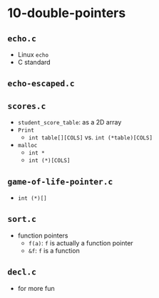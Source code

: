 # 10-double-pointers

## `echo.c`

- Linux `echo`
- C standard

## `echo-escaped.c`

## `scores.c`

- `student_score_table`: as a 2D array
- `Print`
  - `int table[][COLS]` vs. `int (*table)[COLS]`
- `malloc`
  - `int *`
  - `int (*)[COLS]`

## `game-of-life-pointer.c`

- `int (*)[]`

## `sort.c`

- function pointers
  - `f(a)`: `f` is actually a function pointer
  - `&f`: `f` is a function

## `decl.c`

- for more fun
